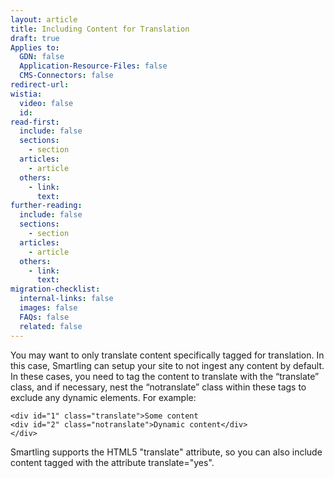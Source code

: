 ```yaml
---
layout: article
title: Including Content for Translation
draft: true
Applies to:
  GDN: false
  Application-Resource-Files: false
  CMS-Connectors: false
redirect-url:
wistia:
  video: false
  id:
read-first:
  include: false
  sections:
    - section
  articles:
    - article
  others:
    - link:
      text:
further-reading:
  include: false
  sections:
    - section
  articles:
    - article
  others:
    - link:
      text:
migration-checklist:
  internal-links: false
  images: false
  FAQs: false
  related: false
---
```

You may want to only translate content specifically tagged for translation. In this case, Smartling can setup your site to not ingest any content by default. In these cases, you need to tag the content to translate with the “translate” class, and if necessary, nest the “notranslate” class within these tags to exclude any dynamic elements. For example:

```
<div id="1" class="translate">Some content   
<div id="2" class="notranslate">Dynamic content</div>   
</div>
```

Smartling supports the HTML5 "translate" attribute, so you can also include content tagged with the attribute translate="yes".